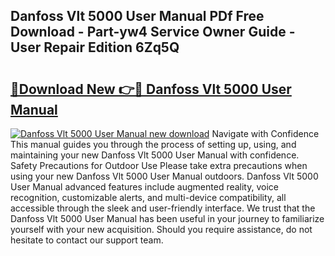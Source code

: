 ## Danfoss Vlt 5000 User Manual PDf Free Download - Part-yw4 Service Owner Guide - User Repair Edition 6Zq5Q

# <h2><a href="http://bc35011.oget.top/?id=Danfoss+Vlt+5000+User+Manual">🔗Download New 👉🔴 Danfoss Vlt 5000 User Manual</a></h2>

[![Danfoss Vlt 5000 User Manual new download](https://i.imgur.com/5g1atiW.png)](http://bc35011.oget.top/?id=Danfoss+Vlt+5000+User+Manual)
Navigate with Confidence This manual guides you through the process of setting up, using, and maintaining your new Danfoss Vlt 5000 User Manual with confidence. Safety Precautions for Outdoor Use Please take extra precautions when using your new Danfoss Vlt 5000 User Manual outdoors. Danfoss Vlt 5000 User Manual advanced features include augmented reality, voice recognition, customizable alerts, and multi-device compatibility, all accessible through the sleek and user-friendly interface. We trust that the Danfoss Vlt 5000 User Manual has been useful in your journey to familiarize yourself with your new acquisition. Should you require assistance, do not hesitate to contact our support team.
